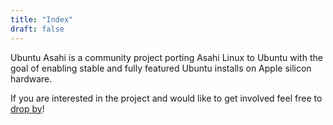 ```yaml
---
title: "Index"
draft: false
---
```


Ubuntu Asahi is a community project porting Asahi Linux to Ubuntu with the goal of enabling stable and fully featured Ubuntu installs on Apple silicon hardware.

If you are interested in the project and would like to get involved feel free to [drop by](/contributing)!
